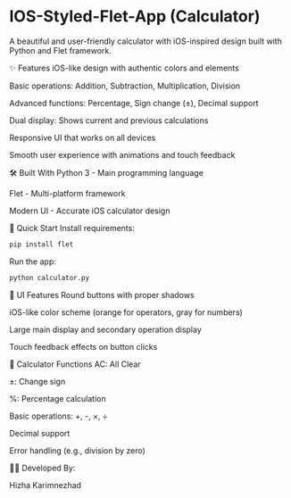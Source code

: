 # IOS-Styled-Flet-App (Calculator)

A beautiful and user-friendly calculator with iOS-inspired design built with Python and Flet framework.

✨ Features
iOS-like design with authentic colors and elements

Basic operations: Addition, Subtraction, Multiplication, Division

Advanced functions: Percentage, Sign change (±), Decimal support

Dual display: Shows current and previous calculations

Responsive UI that works on all devices

Smooth user experience with animations and touch feedback

🛠️ Built With
Python 3 - Main programming language

Flet - Multi-platform framework

Modern UI - Accurate iOS calculator design

🚀 Quick Start
Install requirements:

```bash
pip install flet
```
Run the app:

```bash
python calculator.py
```
📱 UI Features
Round buttons with proper shadows

iOS-like color scheme (orange for operators, gray for numbers)

Large main display and secondary operation display

Touch feedback effects on button clicks

🔢 Calculator Functions
AC: All Clear

±: Change sign

%: Percentage calculation

Basic operations: +, -, ×, ÷

Decimal support

Error handling (e.g., division by zero)

🧑‍💻 Developed By:

Hizha Karimnezhad

